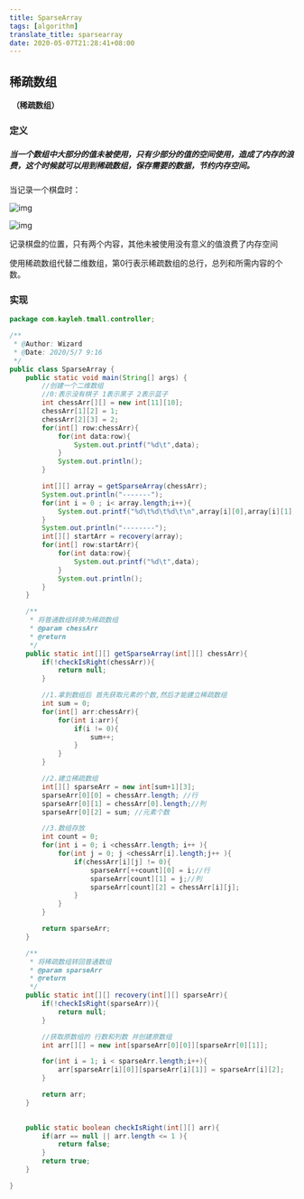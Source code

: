```yaml
---
title: SparseArray
tags: [algorithm]
translate_title: sparsearray
date: 2020-05-07T21:28:41+08:00
---
```


## 稀疏数组

​																				**（稀疏数组）**



### 定义

##### 当一个数组中大部分的值未被使用，只有少部分的值的空间使用，造成了内存的浪费，这个时候就可以用到稀疏数组，保存需要的数据，节约内存空间。

当记录一个棋盘时：

![img](https://mmbiz.qpic.cn/mmbiz_png/LqMJZoibIrPzz08etWsVDczAaxvuTLF53AO9Y95X14hib9758qNT74snT2caWibZhtNQHCstK4KibDDibWcIxZhcPyQ/640?wx_fmt=png)

![img](https://mmbiz.qpic.cn/mmbiz_png/LqMJZoibIrPzz08etWsVDczAaxvuTLF53Lic6f7kA2vWzahAXd97hT2SjHxbZT4DociaLjYkS4q91sApHcibtMiaBNg/640?wx_fmt=png)

记录棋盘的位置，只有两个内容，其他未被使用没有意义的值浪费了内存空间

使用稀疏数组代替二维数组，第0行表示稀疏数组的总行，总列和所需内容的个数。

### 实现

```java
package com.kayleh.tmall.controller;

/**
 * @Author: Wizard
 * @Date: 2020/5/7 9:16
 */
public class SparseArray {
    public static void main(String[] args) {
        //创建一个二维数组
        //0:表示没有棋子 1表示黑子 2表示蓝子
        int chessArr[][] = new int[11][10];
        chessArr[1][2] = 1;
        chessArr[2][3] = 2;
        for(int[] row:chessArr){
            for(int data:row){
                System.out.printf("%d\t",data);
            }
            System.out.println();
        }

        int[][] array = getSparseArray(chessArr);
        System.out.println("-------");
        for(int i = 0 ; i< array.length;i++){
            System.out.printf("%d\t%d\t%d\t\n",array[i][0],array[i][1],array[i][2]);
        }
        System.out.println("--------");
        int[][] startArr = recovery(array);
        for(int[] row:startArr){
            for(int data:row){
                System.out.printf("%d\t",data);
            }
            System.out.println();
        }
    }

    /**
     * 将普通数组转换为稀疏数组
     * @param chessArr
     * @return
     */
    public static int[][] getSparseArray(int[][] chessArr){
        if(!checkIsRight(chessArr)){
            return null;
        }

        //1.拿到数组后 首先获取元素的个数,然后才能建立稀疏数组
        int sum = 0;
        for(int[] arr:chessArr){
            for(int i:arr){
                if(i != 0){
                    sum++;
                }
            }
        }

        //2.建立稀疏数组
        int[][] sparseArr = new int[sum+1][3];
        sparseArr[0][0] = chessArr.length; //行
        sparseArr[0][1] = chessArr[0].length;//列
        sparseArr[0][2] = sum; //元素个数

        //3.数组存放
        int count = 0;
        for(int i = 0; i <chessArr.length; i++ ){
            for(int j = 0; j <chessArr[i].length;j++ ){
                if(chessArr[i][j] != 0){
                    sparseArr[++count][0] = i;//行
                    sparseArr[count][1] = j;//列
                    sparseArr[count][2] = chessArr[i][j];
                }
            }
        }

        return sparseArr;
    }

    /**
     * 将稀疏数组转回普通数组
     * @param sparseArr
     * @return
     */
    public static int[][] recovery(int[][] sparseArr){
        if(!checkIsRight(sparseArr)){
            return null;
        }

        //获取原数组的 行数和列数 并创建原数组
        int arr[][] = new int[sparseArr[0][0]][sparseArr[0][1]];

        for(int i = 1; i < sparseArr.length;i++){
            arr[sparseArr[i][0]][sparseArr[i][1]] = sparseArr[i][2];
        }

        return arr;
    }

        
    public static boolean checkIsRight(int[][] arr){
        if(arr == null || arr.length <= 1 ){
            return false;
        }
        return true;
    }

}
```






